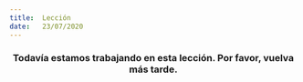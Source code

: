 ```yaml
---
title:  Lección
date:   23/07/2020
---
```


### <center>Todavía estamos trabajando en esta lección. Por favor, vuelva más tarde.</center>